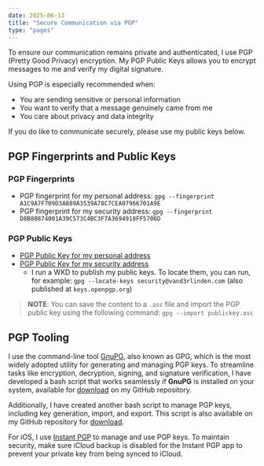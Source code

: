 ```yaml
---
date: 2025-06-13
title: "Secure Communication via PGP"
type: "pages"
---
```


To ensure our communication remains private and authenticated, I use PGP (Pretty Good Privacy) encryption. My PGP Public Keys allows you to encrypt messages to me and verify my digital signature.

Using PGP is especially recommended when:
- You are sending sensitive or personal information
- You want to verify that a message genuinely came from me
- You care about privacy and data integrity

If you do like to communicate securely, please use my public keys below.

## PGP Fingerprints and Public Keys
### PGP Fingerprints
- PGP fingerprint for my personal address: `gpg --fingerprint A1C9A7F709D3A889A3539A78C7CEA07966701A9E`
- PGP fingerprint for my security address: `gpg --fingerprint D8B80874001A39C573C4BC3F7A3694918FF5706D`

### PGP Public Keys
- [PGP Public Key for my personal address](https://vand3rlinden.com/encryption/pgp-ricardo-publickey.txt)
- [PGP Public Key for my security address](https://vand3rlinden.com/encryption/pgp-security-publickey.txt)
  - I run a WKD to publish my public keys. To locate them, you can run, for example: `gpg --locate-keys security@vand3rlinden.com` (also published at `keys.openpgp.org`)

> **NOTE**: You can save the content to a `.asc` file and import the PGP public key using the following command: `gpg --import publickey.asc`

## PGP Tooling
I use the command-line tool [GnuPG](https://www.gnupg.org/), also known as GPG, which is the most widely adopted utility for generating and managing PGP keys. To streamline tasks like encryption, decryption, signing, and signature verification, I have developed a bash script that works seamlessly if **GnuPG** is installed on your system, available for [download](https://github.com/vand3rlinden/Bash/blob/main/pgp-buddy/pgp_tool.sh) on my GitHub repository.

Additionally, I have created another bash script to manage PGP keys, including key generation, import, and export. This script is also available on my GitHub repository for [download](https://github.com/vand3rlinden/Bash/blob/main/pgp-buddy/pgp_key_tool.sh).

For iOS, I use [Instant PGP](https://apps.apple.com/us/app/instant-pgp/id1497433694) to manage and use PGP keys. To maintain security, make sure iCloud backup is disabled for the Instant PGP app to prevent your private key from being synced to iCloud.